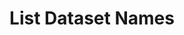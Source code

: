 ---
title: List Dataset Names
excerpt: List all dataset names for the documents you have submitted so far
api:
  file: openapi-(2).json
  operationId: list_datasets
hidden: false
---